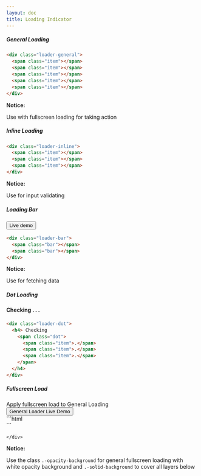 ```yaml
---
layout: doc
title: Loading Indicator
---
```


<h5 class="section-title">General Loading</h5>
<div class="loader-demo">
  <div class="row">
    <div class="loader-general">
      <span class="item"></span>
      <span class="item"></span>
      <span class="item"></span>
      <span class="item"></span>
      <span class="item"></span>
    </div>
  </div>
</div>

```html
<div class="loader-general">
  <span class="item"></span>
  <span class="item"></span>
  <span class="item"></span>
  <span class="item"></span>
  <span class="item"></span>
</div>
```

<div class="notice-msg">
  <strong>Notice:</strong>
  <p>Use with fullscreen loading for taking action</p>
</div>

<h5 class="section-title">Inline Loading</h5>
<div class="loader-demo">
  <div class="row">
    <div class="loader-inline">
      <span class="item"></span>
      <span class="item"></span>
      <span class="item"></span>
    </div>
  </div>
</div>

```html
<div class="loader-inline">
  <span class="item"></span>
  <span class="item"></span>
  <span class="item"></span>
</div>
```

<div class="notice-msg">
  <strong>Notice:</strong>
  <p>Use for input validating</p>
</div>

<h5 class="section-title">Loading Bar</h5>
<div id="loaderbar-demo"></div>
<div class="loader-demo">
  <div class="row">
    <div class="loader-bar">
      <span class="bar"></span>
      <span class="bar"></span>
    </div>
  </div>
</div>
<button class="btn -primary" onclick="barLoading()">Live demo</button>

```html
<div class="loader-bar">
  <span class="bar"></span>
  <span class="bar"></span>
</div>
```

<div class="notice-msg">
  <strong>Notice:</strong>
  <p>Use for fetching data</p>
</div>


<h5 class="section-title">Dot Loading</h5>
<div class="loader-demo">
  <div class="row">
    <div class="loader-dot">
      <h4>
        Checking
        <span class="dot">
          <span class="item">.</span>
          <span class="item">.</span>
          <span class="item">.</span>
        </span>
      </h4>
    </div>
  </div>
</div>

```html
<div class="loader-dot">
  <h4> Checking
    <span class="dot">
      <span class="item">.</span>
      <span class="item">.</span>
      <span class="item">.</span>
    </span>
  </h4>
</div>
```


<h5 class="section-title">Fullscreen Load</h5>
Apply fullscreen load to General Loading
<div id="general-demo"></div>
<div id="initial-demo"></div>
<div class="loader-demo">
  <div class="row">
    <div class="cols-12">
      <button class="btn -primary" onclick="generalLoading()">General Loader Live Demo</button>
<!-- Highlighter -->
<div markdown="1">
```html
<div class="loader-fullscreen -opacity-background ">
  <div class="loader-container">
    <div class="loader-general">
      <span class="item"></span>
      <span class="item"></span>
      <span class="item"></span>
      <span class="item"></span>
      <span class="item"></span>
    </div>
  </div>
</div>
```
</div>
<!-- End Highlighter -->

    </div>
  </div>
</div>
<div class="notice-msg">
  <strong>Notice:</strong>
  <p>Use the class <code>.-opacity-background</code> for general fullscreen loading with white opacity background and <code>.-solid-background</code> to cover all layers below</p>
</div>

<script type="text/javascript">
  function generalLoading() {
    var generalLoading = document.getElementById("general-demo");
    generalLoading.innerHTML = "<div class='loader-fullscreen -opacity-background'><div class='loader-container'><div class='loader-general'><span class='item'></span><span class='item'></span><span class='item'></span><span class='item'></span><span class='item'></span></div></div></div>";
    setTimeout(function() {
      generalLoading.innerHTML = "";
    }, 2000);
  }

  function initialLoading() {
    var initialLoading = document.getElementById("initial-demo");
    initialLoading.innerHTML = "<div class='loader-fullscreen -solid-background'> <div class='loader-container'><div class='loader-initial'><div class='loading-anim'><img class='logo' src='../assets/images/pages/loader/logo.svg' /><div class='text'>Loading</div></div></div></div></div>";
    setTimeout(function() {
      initialLoading.innerHTML = "'<div class='loader-fullscreen -solid-background'> <div class='loader-container'><div class='loader-initial'><div class='loading-anim loading-anim-done'><img class='logo' src='../assets/images/pages/loader/logo.svg' /><div class='text'>Loading</div></div></div></div></div>'";
    }, 2000);
    setTimeout(function() {
      initialLoading.innerHTML = "";
    }, 4000);
  }
  function barLoading() {
    var barLoading = document.getElementById("loaderbar-demo");
    barLoading.innerHTML = "<div class='loader-bar'><span class='bar'></span><span class='bar'></span></div>";
    setTimeout(function() {
      barLoading.innerHTML = "";
    }, 3000);
  }
</script>

